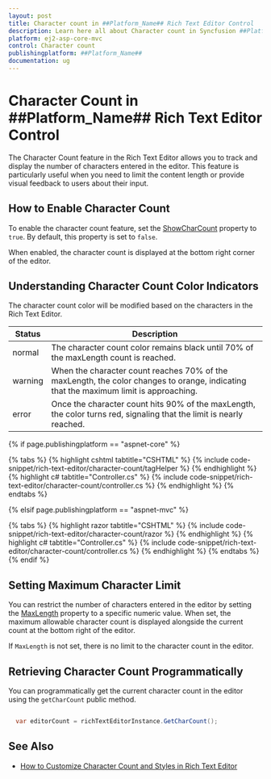 ```yaml
---
layout: post
title: Character count in ##Platform_Name## Rich Text Editor Control
description: Learn here all about Character count in Syncfusion ##Platform_Name## Rich Text Editor control of Syncfusion Essential JS 2 and more.
platform: ej2-asp-core-mvc
control: Character count
publishingplatform: ##Platform_Name##
documentation: ug
---
```


# Character Count in ##Platform_Name## Rich Text Editor Control

The Character Count feature in the Rich Text Editor allows you to track and display the number of characters entered in the editor. This feature is particularly useful when you need to limit the content length or provide visual feedback to users about their input.

## How to Enable Character Count

To enable the character count feature, set the [ShowCharCount](https://help.syncfusion.com/cr/aspnetmvc-js2/Syncfusion.EJ2.RichTextEditor.RichTextEditor.html#Syncfusion_EJ2_RichTextEditor_RichTextEditor_ShowCharCount) property to `true`. By default, this property is set to `false`.

When enabled, the character count is displayed at the bottom right corner of the editor.

## Understanding Character Count Color Indicators

The character count color will be modified based on the characters in the Rich Text Editor.

| Status | Description |
|----------------|---------|
| normal | The character count color remains black until 70% of the maxLength count is reached.|
| warning | When the character count reaches 70% of the maxLength, the color changes to orange, indicating that the maximum limit is approaching.|
| error |Once the character count hits 90% of the maxLength, the color turns red, signaling that the limit is nearly reached.|

{% if page.publishingplatform == "aspnet-core" %}

{% tabs %}
{% highlight cshtml tabtitle="CSHTML" %}
{% include code-snippet/rich-text-editor/character-count/tagHelper %}
{% endhighlight %}
{% highlight c# tabtitle="Controller.cs" %}
{% include code-snippet/rich-text-editor/character-count/controller.cs %}
{% endhighlight %}
{% endtabs %}

{% elsif page.publishingplatform == "aspnet-mvc" %}

{% tabs %}
{% highlight razor tabtitle="CSHTML" %}
{% include code-snippet/rich-text-editor/character-count/razor %}
{% endhighlight %}
{% highlight c# tabtitle="Controller.cs" %}
{% include code-snippet/rich-text-editor/character-count/controller.cs %}
{% endhighlight %}
{% endtabs %}
{% endif %}

## Setting Maximum Character Limit

You can restrict the number of characters entered in the editor by setting the [MaxLength](https://help.syncfusion.com/cr/aspnetmvc-js2/Syncfusion.EJ2.RichTextEditor.RichTextEditor.html#Syncfusion_EJ2_RichTextEditor_RichTextEditor_MaxLength) property to a specific numeric value. When set, the maximum allowable character count is displayed alongside the current count at the bottom right of the editor.

If `MaxLength` is not set, there is no limit to the character count in the editor.

## Retrieving Character Count Programmatically

You can programmatically get the current character count in the editor using the `getCharCount` public method.

```cs

  var editorCount = richTextEditorInstance.GetCharCount();

```

## See Also

* [How to Customize Character Count and Styles in Rich Text Editor](./style#customizing-character-count-display)